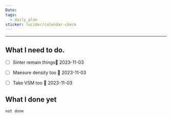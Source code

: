 ```yaml
---
Date: 
tags:
  - daily_plan
sticker: lucide//calendar-check
---
```

---
## What I need to do.

- [ ] Sinter remain things📅 2023-11-03
- [ ] Maesure density too 📅 2023-11-03
- [ ] Take VSM too 📅 2023-11-03




## What I done yet
```tasks
not done
```
